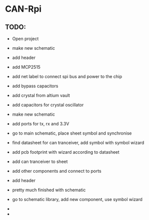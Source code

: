# CAN-Rpi

## TODO:

* Open  project

* make new schematic

* add header

* add MCP2515

* add net label to connect spi bus and power to the chip

* add bypass capacitors

* add crystal from altium vault

* add capacitors for crystal oscillator

* make new schematic

* add ports for tx, rx and 3.3V

* go to main schematic, place sheet symbol and synchronise

* find datasheet for can tranceiver, add symbol with symbol wizard

* add pcb footprint with wizard according to datasheet

* add can tranceiver to sheet

* add other components and connect to ports

* add header

* pretty much finished with schematic

* go to schematic library, add new component, use symbol wizard


* 

* 
